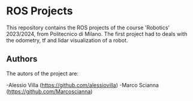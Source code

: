 # ROS Projects
This repository contains the ROS projects of the course 'Robotics' 2023/2024, from Politecnico di Milano.
The first project had to deals with the odometry, tf and lidar visualization of a robot.

## Authors

The autors of the project are:

-Alessio Villa (https://github.com/alessiovilla) 
-Marco Scianna (https://github.com/Marcoscianna)



